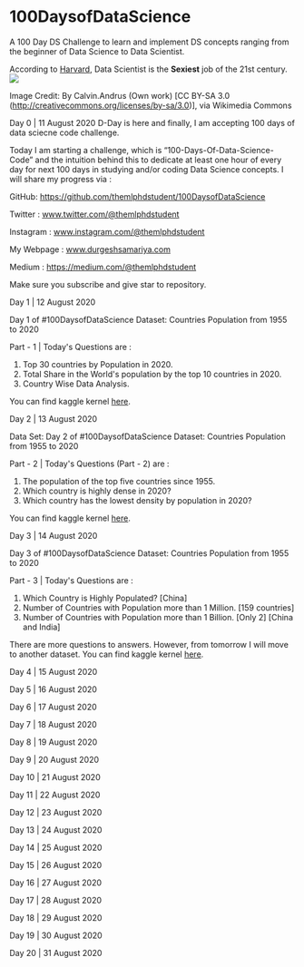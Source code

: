 # 100DaysofDataScience
A 100 Day DS Challenge to learn and implement DS concepts ranging from the beginner of Data Science to Data Scientist.

According to [Harvard](https://hbr.org/2012/10/data-scientist-the-sexiest-job-of-the-21st-century), Data Scientist is the **Sexiest** job of the 21st century.
![](https://images.squarespace-cdn.com/content/v1/5ccb715016b640627a1c2782/1586959580052-XGOWRQELVKPB1RBOFEZJ/ke17ZwdGBToddI8pDm48kJiz0-5RQxyREcUG2X9xr3pZw-zPPgdn4jUwVcJE1ZvWQUxwkmyExglNqGp0IvTJZUJFbgE-7XRK3dMEBRBhUpxXB25TwofyowEM6_y2S9lvNGHlNQPngrDv5DttLchSN6CijSWCoS1EuT4OnDU_2Pg/data-science-disciplines-calvin-andrus.jpg?format=750w)

Image Credit: By Calvin.Andrus (Own work) [CC BY-SA 3.0 (http://creativecommons.org/licenses/by-sa/3.0)], via Wikimedia Commons

Day 0 | 11 August 2020
D-Day is here and finally, I am accepting 100 days of data sciecne code challenge.

Today I am starting a challenge, which is “100-Days-Of-Data-Science-Code” and the intuition behind this to dedicate at least one hour of every day for next 100 days in studying and/or coding Data Science concepts. I will share my progress via :

GitHub: https://github.com/themlphdstudent/100DaysofDataScience

Twitter : www.twitter.com/@themlphdstudent

Instagram : www.instagram.com/@themlphdstudent

My Webpage : www.durgeshsamariya.com

Medium : https://medium.com/@themlphdstudent

Make sure you subscribe and give star to repository.

Day 1 | 12 August 2020

Day 1 of #100DaysofDataScience
Dataset: Countries Population from 1955 to 2020

Part - 1 | Today's Questions are :
1. Top 30 countries by Population in 2020.
2. Total Share in the World's population by the top 10 countries in 2020.
3. Country Wise Data Analysis.

You can find kaggle kernel [here](https://www.kaggle.com/themlphdstudent/world-population-from-1955-to-2020).

Day 2 | 13 August 2020

Data Set: 
Day 2 of #100DaysofDataScience
Dataset: Countries Population from 1955 to 2020

Part - 2 | Today's Questions (Part - 2) are :
1. The population of the top five countries since 1955.
2. Which country is highly dense in 2020?
3. Which country has the lowest density by population in 2020?

You can find kaggle kernel [here](https://www.kaggle.com/themlphdstudent/world-population-from-1955-to-2020).

Day 3 | 14 August 2020

Day 3 of #100DaysofDataScience
Dataset: Countries Population from 1955 to 2020

Part - 3 | Today's Questions are :
1. Which Country is Highly Populated? [China]
2. Number of Countries with Population more than 1 Million. [159 countries]
3. Number of Countries with Population more than 1 Billion. [Only 2] [China and India]

There are more questions to answers. However, from tomorrow I will move to another dataset.
You can find kaggle kernel [here](https://www.kaggle.com/themlphdstudent/world-population-from-1955-to-2020).

Day 4 | 15 August 2020

Day 5 | 16 August 2020

Day 6 | 17 August 2020

Day 7 | 18 August 2020

Day 8 | 19 August 2020

Day 9 | 20 August 2020

Day 10 | 21 August 2020

Day 11 | 22 August 2020

Day 12 | 23 August 2020

Day 13 | 24 August 2020

Day 14 | 25 August 2020

Day 15 | 26 August 2020

Day 16 | 27 August 2020

Day 17 | 28 August 2020

Day 18 | 29 August 2020

Day 19 | 30 August 2020

Day 20 | 31 August 2020